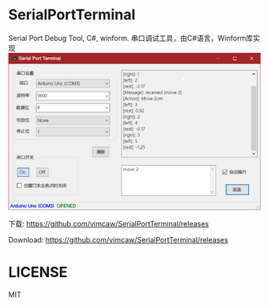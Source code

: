 # SerialPortTerminal
Serial Port Debug Tool, C#, winform. 串口调试工具，由C#语言，Winform库实现
![preview](/image/ui.png)

下载: https://github.com/vimcaw/SerialPortTerminal/releases

Download: https://github.com/vimcaw/SerialPortTerminal/releases

# LICENSE
MIT
